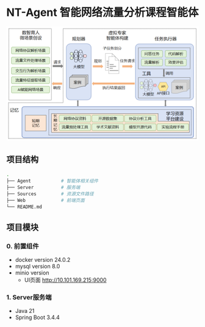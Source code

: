 # NT-Agent 智能网络流量分析课程智能体
![智能网络流量分析课程智能体](/Sources/nt-agent.png)

## 项目结构
```bash
.
├── Agent           # 智能体相关组件  
├── Server          # 服务端
├── Sources         # 资源文件路径
├── Web             # 前端页面
└── README.md
```

## 项目模块
### 0. 前置组件
- docker version 24.0.2
- mysql version 8.0
- minio version
    - UI页面 http://10.101.169.215:9000
### 1. Server服务端
- Java 21
- Spring Boot 3.4.4